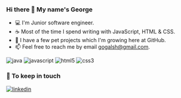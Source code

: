 ### Hi there 👋 My name's George

* 💻 I'm Junior software engineer.
* ☕ Most of the time I spend writing with JavaScript, HTML & CSS.
* 🚀 I have a few pet projects which I'm growing here at GitHub.
* 📫 Feel free to reach me by email [gogalsh@gmail.com](mailto:gogalsh@gmail.com).

![java](https://img.shields.io/static/v1?logo=java&style=for-the-badge&label=java&message=intermediate)
![javascript](https://img.shields.io/static/v1?logo=javascript&style=for-the-badge&label=javascript&message=beginner)
![html5](https://img.shields.io/static/v1?logo=html5&style=for-the-badge&label=html5&message=beginner)
![css3](https://img.shields.io/static/v1?logo=css3&style=for-the-badge&label=css3&message=beginner)

### 🤝 To keep in touch

[ ![linkedin](https://img.shields.io/static/v1?logo=linkedin&style=for-the-badge&label=linkedin&message=GeorgyGusarov)](http://linkedin.com/in/georgygusarov/)
